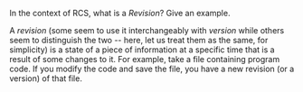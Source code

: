 <panel header="{{ icon_Q_A }} What is a Revision?">
<question has-input="true">

In the context of RCS, what is a _Revision_? Give an example.

<div slot="answer">

A _revision_ (some seem to use it interchangeably with _version_ while others seem to distinguish the two -- here, let us treat them as the same, for simplicity) is a state of a piece of information at a specific time that is a result of some changes to it. For example, take a file containing program code. If you modify the code and save the file, you have a new revision (or a version) of that file.

</div>
</question>
</panel>
